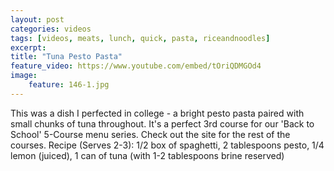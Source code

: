 ```yaml
---
layout: post
categories: videos
tags: [videos, meats, lunch, quick, pasta, riceandnoodles]
excerpt: 
title: "Tuna Pesto Pasta"
feature_video: https://www.youtube.com/embed/tOriQDMGOd4
image:
    feature: 146-1.jpg
---
```


This was a dish I perfected in college - a bright pesto pasta paired with small chunks of tuna throughout.  It's a perfect 3rd course for our 'Back to School' 5-Course menu series.  Check out the site for the rest of the courses. Recipe (Serves 2-3): 1/2 box of spaghetti, 2 tablespoons pesto, 1/4 lemon (juiced), 1 can of tuna (with 1-2 tablespoons brine reserved)
